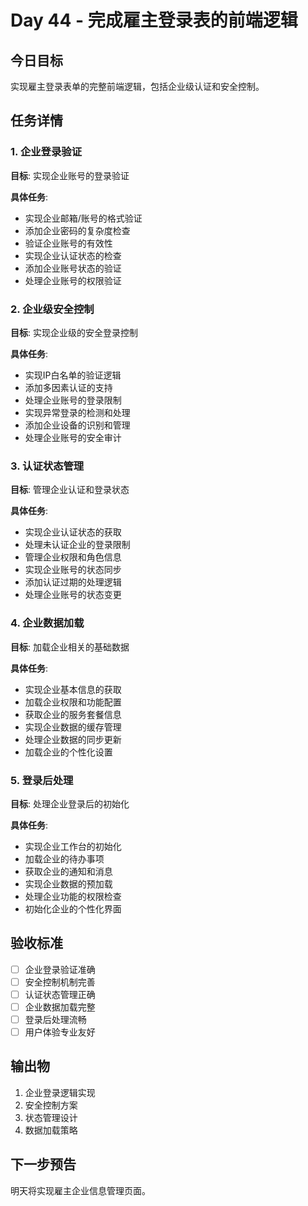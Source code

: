 # Day 44 - 完成雇主登录表的前端逻辑

## 今日目标
实现雇主登录表单的完整前端逻辑，包括企业级认证和安全控制。

## 任务详情

### 1. 企业登录验证
**目标**: 实现企业账号的登录验证

**具体任务**:
- 实现企业邮箱/账号的格式验证
- 添加企业密码的复杂度检查
- 验证企业账号的有效性
- 实现企业认证状态的检查
- 添加企业账号状态的验证
- 处理企业账号的权限验证

### 2. 企业级安全控制
**目标**: 实现企业级的安全登录控制

**具体任务**:
- 实现IP白名单的验证逻辑
- 添加多因素认证的支持
- 处理企业账号的登录限制
- 实现异常登录的检测和处理
- 添加企业设备的识别和管理
- 处理企业账号的安全审计

### 3. 认证状态管理
**目标**: 管理企业认证和登录状态

**具体任务**:
- 实现企业认证状态的获取
- 处理未认证企业的登录限制
- 管理企业权限和角色信息
- 实现企业账号的状态同步
- 添加认证过期的处理逻辑
- 处理企业账号的状态变更

### 4. 企业数据加载
**目标**: 加载企业相关的基础数据

**具体任务**:
- 实现企业基本信息的获取
- 加载企业权限和功能配置
- 获取企业的服务套餐信息
- 实现企业数据的缓存管理
- 处理企业数据的同步更新
- 加载企业的个性化设置

### 5. 登录后处理
**目标**: 处理企业登录后的初始化

**具体任务**:
- 实现企业工作台的初始化
- 加载企业的待办事项
- 获取企业的通知和消息
- 实现企业数据的预加载
- 处理企业功能的权限检查
- 初始化企业的个性化界面

## 验收标准
- [ ] 企业登录验证准确
- [ ] 安全控制机制完善
- [ ] 认证状态管理正确
- [ ] 企业数据加载完整
- [ ] 登录后处理流畅
- [ ] 用户体验专业友好

## 输出物
1. 企业登录逻辑实现
2. 安全控制方案
3. 状态管理设计
4. 数据加载策略

## 下一步预告
明天将实现雇主企业信息管理页面。
